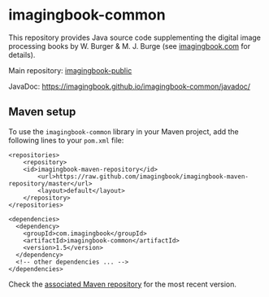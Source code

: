 # imagingbook-common

This repository provides Java source code supplementing
the digital image processing books by W. Burger & M. J. Burge
(see [imagingbook.com](https://imagingbook.com) for details).

Main repository: [imagingbook-public](https://github.com/imagingbook/imagingbook-public)

JavaDoc: https://imagingbook.github.io/imagingbook-common/javadoc/

## Maven setup

To use the ``imagingbook-common`` library in your Maven project, add the following lines to your ``pom.xml`` file:
````
<repositories>
    <repository>
	<id>imagingbook-maven-repository</id>
    	<url>https://raw.github.com/imagingbook/imagingbook-maven-repository/master</url>
    	<layout>default</layout>
    </repository>
</repositories>

<dependencies>
  <dependency>
    <groupId>com.imagingbook</groupId>
    <artifactId>imagingbook-common</artifactId>
    <version>1.5</version>
  </dependency>
  <!-- other dependencies ... -->
</dependencies>
````
Check the [associated Maven repository](https://github.com/imagingbook/imagingbook-maven-repository/tree/master/com/imagingbook/imagingbook-common) for the most recent version.
